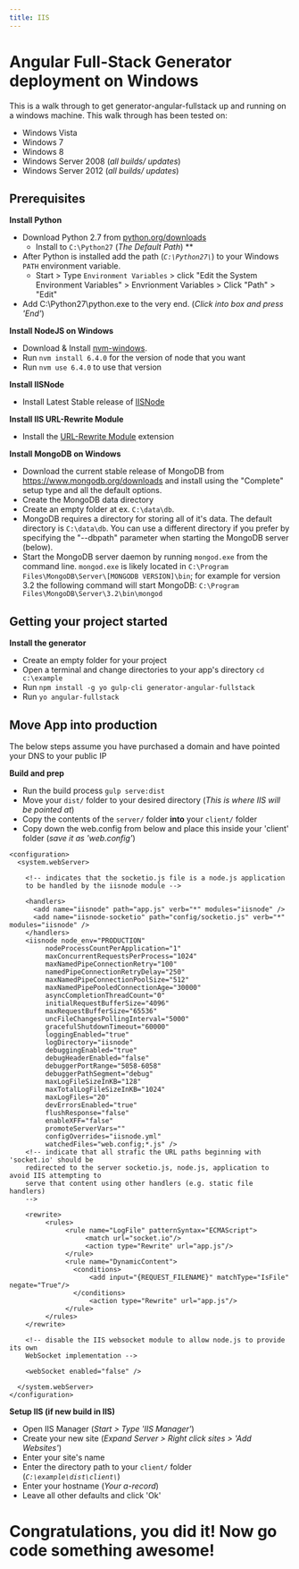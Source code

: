 ```yaml
---
title: IIS
---
```


# Angular Full-Stack Generator deployment on Windows
This is a walk through to get generator-angular-fullstack up and running on a windows machine.
This walk through has been tested on:
  - Windows Vista
  - Windows 7
  - Windows 8
  - Windows Server 2008 (*all builds/ updates*)
  - Windows Server 2012 (*all builds/ updates*)

## Prerequisites

**Install Python**
  - Download Python 2.7 from [python.org/downloads](https://www.python.org/downloads/)
    - Install to `C:\Python27` (*The Default Path*) ** 
  - After Python is installed add the path (*`C:\Python27\`*) to your Windows `PATH` environment variable.
    - Start > Type `Environment Variables` > click "Edit the System Environment Variables" > Envrionment Variables > Click "Path" > "Edit"
  - Add C:\Python27\python.exe to the very end. (*Click into box and press 'End'*)

**Install NodeJS on Windows**
  - Download & Install [nvm-windows](https://github.com/coreybutler/nvm-windows/releases).
  - Run `nvm install 6.4.0` for the version of node that you want
  - Run `nvm use 6.4.0` to use that version

**Install IISNode**
  - Install Latest Stable release of [IISNode](https://github.com/tjanczuk/iisnode)

**Install IIS URL-Rewrite Module**
  - Install the [URL-Rewrite Module](http://www.iis.net/downloads/microsoft/url-rewrite) extension

**Install MongoDB on Windows**
  - Download the current stable release of MongoDB from https://www.mongodb.org/downloads and install using the "Complete" setup type and all the default options.
  - Create the MongoDB data directory
  - Create an empty folder at ex. `C:\data\db`.
  - MongoDB requires a directory for storing all of it's data. The default directory is `C:\data\db`. You can use a different directory if you prefer by specifying the "--dbpath" parameter when starting the MongoDB server (below).
  - Start the MongoDB server daemon by running `mongod.exe` from the command line. `mongod.exe` is likely located in `C:\Program Files\MongoDB\Server\[MONGODB VERSION]\bin`; for example for version 3.2 the following command will start MongoDB: `C:\Program Files\MongoDB\Server\3.2\bin\mongod`
  
## Getting your project started

**Install the generator**
  - Create an empty folder for your project
  - Open a terminal and change directories to your app's directory `cd c:\example`
  - Run `npm install -g yo gulp-cli generator-angular-fullstack`
  - Run `yo angular-fullstack`

## Move App into production
The below steps assume you have purchased a domain and have pointed your DNS to your public IP

**Build and prep**
  - Run the build process `gulp serve:dist`
  - Move your `dist/` folder to your desired directory (*This is where IIS will be pointed at*)
  - Copy the contents of the `server/` folder **into** your `client/` folder
  - Copy down the web.config from below and place this inside your 'client' folder (*save it as 'web.config'*)

```
<configuration>
  <system.webServer>

    <!-- indicates that the socketio.js file is a node.js application
    to be handled by the iisnode module -->

    <handlers>
      <add name="iisnode" path="app.js" verb="*" modules="iisnode" />
      <add name="iisnode-socketio" path="config/socketio.js" verb="*" modules="iisnode" />
    </handlers>
    <iisnode node_env="PRODUCTION"
         nodeProcessCountPerApplication="1"
         maxConcurrentRequestsPerProcess="1024"
         maxNamedPipeConnectionRetry="100"
         namedPipeConnectionRetryDelay="250"
         maxNamedPipeConnectionPoolSize="512"
         maxNamedPipePooledConnectionAge="30000"
         asyncCompletionThreadCount="0"
         initialRequestBufferSize="4096"
         maxRequestBufferSize="65536"
         uncFileChangesPollingInterval="5000"
         gracefulShutdownTimeout="60000"
         loggingEnabled="true"
         logDirectory="iisnode"
         debuggingEnabled="true"
         debugHeaderEnabled="false"
         debuggerPortRange="5058-6058"
         debuggerPathSegment="debug"
         maxLogFileSizeInKB="128"
         maxTotalLogFileSizeInKB="1024"
         maxLogFiles="20"
         devErrorsEnabled="true"
         flushResponse="false"
         enableXFF="false"
         promoteServerVars=""
         configOverrides="iisnode.yml"
         watchedFiles="web.config;*.js" />
    <!-- indicate that all strafic the URL paths beginning with 'socket.io' should be 
    redirected to the server socketio.js, node.js, application to avoid IIS attempting to 
    serve that content using other handlers (e.g. static file handlers)
    -->

    <rewrite>
         <rules>
              <rule name="LogFile" patternSyntax="ECMAScript">
                   <match url="socket.io"/>
                   <action type="Rewrite" url="app.js"/>
              </rule>
              <rule name="DynamicContent">
                <conditions>
                    <add input="{REQUEST_FILENAME}" matchType="IsFile" negate="True"/>
                </conditions>
                    <action type="Rewrite" url="app.js"/>
              </rule>
         </rules>
    </rewrite>    

    <!-- disable the IIS websocket module to allow node.js to provide its own 
    WebSocket implementation -->

    <webSocket enabled="false" />
    
  </system.webServer>
</configuration>
```

**Setup IIS (if new build in IIS)**
  - Open IIS Manager (*Start > Type 'IIS Manager'*)
  - Create your new site (*Expand Server > Right click sites > 'Add Websites'*)
  - Enter your site's name
  - Enter the directory path to your `client/` folder (*`C:\example\dist\client\`*)
  - Enter your hostname (*Your a-record*)
  - Leave all other defaults and click 'Ok'

# Congratulations, you did it! Now go code something awesome!
